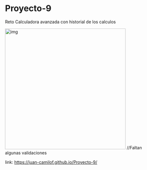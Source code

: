 # Proyecto-9
Reto Calculadora avanzada con historial de los calculos

<img src="https://raw.githubusercontent.com/Juan-CamiloF/Proyecto-9/master/assets/img/icono.jpg" width="400px" height="400px" alt="img">
//Faltan algunas validaciones

link: https://juan-camilof.github.io/Proyecto-9/
